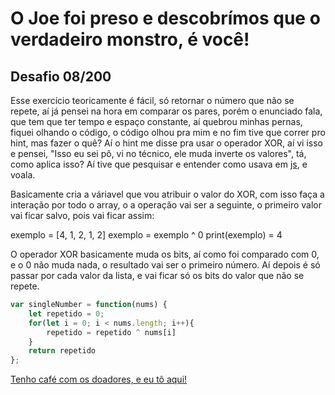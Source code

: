 # O Joe foi preso e descobrímos que o verdadeiro monstro, é você!

## Desafio 08/200

Esse exercício teoricamente é fácil, só retornar o número que não se repete, aí já pensei na hora em comparar os pares, porém o enunciado fala, que tem que ter tempo e espaço constante, aí quebrou minhas pernas, fiquei olhando o código, o código olhou pra mim e no fim tive que correr pro hint, mas fazer o quê? Aí o hint me disse pra usar o operador XOR, aí vi isso e pensei, "Isso eu sei pô, vi no técnico, ele muda inverte os valores", tá, como aplica isso? Aí tive que pesquisar e entender como usava em [js](https://developer.mozilla.org/pt-BR/docs/Web/JavaScript/Reference/Operators/Bitwise_XOR), e voala.

Basicamente cria a váriavel que vou atribuir o valor do XOR, com isso faça a interação por todo o array, o a operação vai ser a seguinte, o primeiro valor vai ficar salvo, pois vai ficar assim:

exemplo = [4, 1, 2, 1, 2]
exemplo = exemplo ^ 0
print(exemplo) = 4

O operador XOR basicamente muda os bits, aí como foi comparado com 0, e o 0 não muda nada, o resultado vai ser o primeiro número. Aí depois é só passar por cada valor da lista, e vai ficar só os bits do valor que não se repete.

```javascript
var singleNumber = function(nums) {
    let repetido = 0;
    for(let i = 0; i < nums.length; i++){
        repetido = repetido ^ nums[i]
    }
    return repetido
};
```

[Tenho café com os doadores, e eu tô aqui!](https://leetcode.com/problems/single-number/submissions/1626721012)
